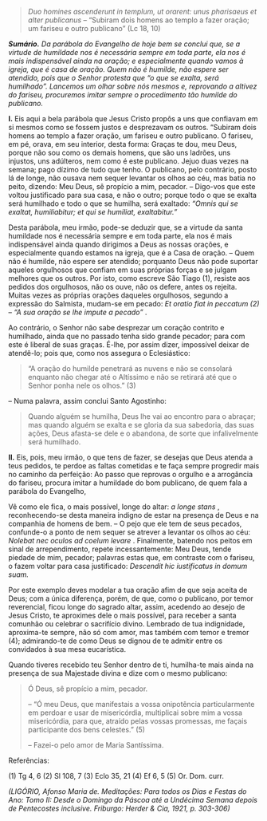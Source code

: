 > *Duo homines ascenderunt in templum, ut orarent: unus pharisaeus et alter publicanus* – “Subiram dois homens ao templo a fazer oração; um fariseu e outro publicano” (Lc 18, 10)

***Sumário.** Da parábola do Evangelho de hoje bem se conclui que, se a virtude de humildade nos é necessária sempre em toda parte, ela nos é mais indispensável ainda na oração; e especialmente quando vamos à igreja, que é casa de oração. Quem não é humilde, não espere ser atendido, pois que o Senhor protesta que “o que se exalta, será humilhado”. Lancemos um olhar sobre nós mesmos e, reprovando a altivez do fariseu, procuremos imitar sempre o procedimento tão humilde do publicano.*

**I.** Eis aqui a bela parábola que Jesus Cristo propôs a uns que confiavam em si mesmos como se fossem justos e desprezavam os outros. “Subiram dois homens ao templo a fazer oração, um fariseu e outro publicano. O fariseu, em pé, orava, em seu interior, desta forma: Graças te dou, meu Deus, porque não sou como os demais homens, que são uns ladrões, uns injustos, uns adúlteros, nem como é este publicano. Jejuo duas vezes na semana; pago dízimo de tudo que tenho. O publicano, pelo contrário, posto lá de longe, não ousava nem sequer levantar os olhos ao céu, mas batia no peito, dizendo: Meu Deus, sê propício a mim, pecador. – Digo-vos que este voltou justificado para sua casa, e não o outro; porque todo o que se exalta será humilhado e todo o que se humilha, será exaltado: *“Omnis qui se exaltat, humiliabitur; et qui se humiliat, exaltabitur.”*

Desta parábola, meu irmão, pode-se deduzir que, se a virtude da santa humildade nos é necessária sempre e em toda parte, ela nos é mais indispensável ainda quando dirigimos a Deus as nossas orações, e especialmente quando estamos na igreja, que é a Casa de oração. – Quem não é humilde, não espere ser atendido; porquanto Deus não pode suportar aqueles orgulhosos que confiam em suas próprias forças e se julgam melhores que os outros. Por isto, como escreve São Tiago (1), resiste aos pedidos dos orgulhosos, não os ouve, não os defere, antes os rejeita. Muitas vezes as próprias orações daqueles orgulhosos, segundo a expressão do Salmista, mudam-se em pecado: *Et oratio fiat in peccatum (2) – “A sua oração se lhe impute a pecado”* .

Ao contrário, o Senhor não sabe desprezar um coração contrito e humilhado, ainda que no passado tenha sido grande pecador; para com este é liberal de suas graças. É-lhe, por assim dizer, impossível deixar de atendê-lo; pois que, como nos assegura o Eclesiástico:

> “A oração do humilde penetrará as nuvens e não se consolará enquanto não chegar até o Altíssimo e não se retirará até que o Senhor ponha nele os olhos.” (3)

– Numa palavra, assim conclui Santo Agostinho:

> Quando alguém se humilha, Deus lhe vai ao encontro para o abraçar; mas quando alguém se exalta e se gloria da sua sabedoria, das suas ações, Deus afasta-se dele e o abandona, de sorte que infalivelmente será humilhado.

**II.** Eis, pois, meu irmão, o que tens de fazer, se desejas que Deus atenda a teus pedidos, te perdoe as faltas cometidas e te faça sempre progredir mais no caminho da perfeição: Ao passo que reprovas o orgulho e a arrogância do fariseu, procura imitar a humildade do bom publicano, de quem fala a parábola do Evangelho,

Vê como ele fica, o mais possível, longe do altar: *a longe stans* , reconhecendo-se desta maneira indigno de estar na presença de Deus e na companhia de homens de bem. – O pejo que ele tem de seus pecados, confunde-o a ponto de nem sequer se atrever a levantar os olhos ao céu: *Nolebat nec oculos ad coelum levare* . Finalmente, batendo nos peitos em sinal de arrependimento, repete incessantemente: Meu Deus, tende piedade de mim, pecador; palavras estas que, em contraste com o fariseu, o fazem voltar para casa justificado: *Descendit hic iustificatus in domum suam.*

Por este exemplo deves modelar a tua oração afim de que seja aceita de Deus; com a única diferença, porém, de que, como o publicano, por temor reverencial, ficou longe do sagrado altar, assim, acedendo ao desejo de Jesus Cristo, te aproximes dele o mais possível, para receber a santa comunhão ou celebrar o sacrifício divino. Lembrado de tua indignidade, aproxima-te sempre, não só com amor, mas também com temor e tremor (4); admirando-te de como Deus se dignou de te admitir entre os convidados à sua mesa eucarística.

Quando tiveres recebido teu Senhor dentro de ti, humilha-te mais ainda na presença de sua Majestade divina e dize com o mesmo publicano:

> Ó Deus, sê propício a mim, pecador.
>
> – “Ó meu Deus, que manifestais a vossa onipotência particularmente em perdoar e usar de misericórdia, multiplicai sobre mim a vossa misericórdia, para que, atraído pelas vossas promessas, me façais participante dos bens celestes.” (5)
>
> – Fazei-o pelo amor de Maria Santíssima.

Referências:

\(1\) Tg 4, 6 (2) Sl 108, 7 (3) Eclo 35, 21 (4) Ef 6, 5 (5) Or. Dom. curr.

*(LIGÓRIO, Afonso Maria de. Meditações: Para todos os Dias e Festas do Ano: Tomo II: Desde o Domingo da Páscoa até a Undécima Semana depois de Pentecostes inclusive. Friburgo: Herder & Cia, 1921, p. 303-306)*
